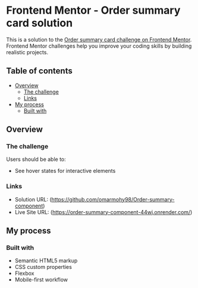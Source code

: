 # Frontend Mentor - Order summary card solution

This is a solution to the [Order summary card challenge on Frontend Mentor](https://www.frontendmentor.io/challenges/order-summary-component-QlPmajDUj). Frontend Mentor challenges help you improve your coding skills by building realistic projects. 

## Table of contents

- [Overview](#overview)
  - [The challenge](#the-challenge)
  - [Links](#links)
- [My process](#my-process)
  - [Built with](#built-with)

## Overview

### The challenge

Users should be able to:

- See hover states for interactive elements

### Links

- Solution URL: (https://github.com/omarmohy98/Order-summary-component)
- Live Site URL: (https://order-summary-component-44wj.onrender.com/)

## My process

### Built with

- Semantic HTML5 markup
- CSS custom properties
- Flexbox
- Mobile-first workflow
